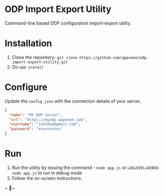 # ODP Import Export Utility
Command-line based ODP configuration import-export utility.

# Installation

1. Clone the repository- `git clone https://github.com/appveen/odp-import-export-utility.git`
2. Do `npm install`

# Configure

Update the `config.json` with the connection details of your server,

```json
{
  "name": "MY ODP Server",
  "url": "https://myodp.appveen.com",
  "username": "johndoe@gmail.com",
  "password": "xxxxxxxxxx"
}
```

# Run

1. Run the utility by issuing the command - `node app.js` or `LOGLEVEL=DEBUG node app.js` to run in debug mode
2. Follow the on-screen instructions.

~ 🍻~